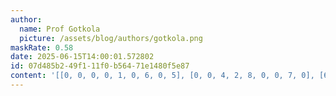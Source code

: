 ```yaml
---
author:
  name: Prof Gotkola
  picture: /assets/blog/authors/gotkola.png
maskRate: 0.58
date: 2025-06-15T14:00:01.572802
id: 07d485b2-49f1-11f0-b564-71e1480f5e87
content: '[[0, 0, 0, 0, 1, 0, 6, 0, 5], [0, 0, 4, 2, 8, 0, 0, 7, 0], [6, 0, 0, 0, 0, 3, 4, 8, 0], [0, 5, 6, 7, 3, 9, 0, 0, 8], [2, 0, 0, 1, 0, 0, 9, 3, 0], [0, 4, 0, 0, 0, 0, 0, 0, 0], [8, 1, 0, 3, 6, 0, 0, 0, 0], [4, 7, 0, 8, 9, 0, 5, 0, 0], [0, 6, 9, 0, 5, 7, 0, 0, 0]]'
---
```

